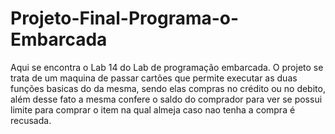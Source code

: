 # Projeto-Final-Programa-o-Embarcada
Aqui se encontra o Lab 14 do Lab de programação embarcada.
O projeto se trata de um maquina de passar cartões que  permite executar as duas funções basicas do da mesma, sendo elas compras no crédito ou no debito, além desse fato a mesma confere o saldo do comprador para ver se possui limite para comprar o item na qual almeja caso nao tenha a compra é recusada.
